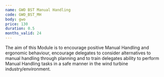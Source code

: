 ```yaml
---
name: GWO BST Manual Handling
code: GWO_BST_MH
body: gwo
price: 130
duration: 0.5
months_valid: 24
---
```


The aim of this Module is to encourage positive Manual Handling and ergonomic behaviour, encourage delegates to consider alternatives to manual handling through planning and to train delegates ability to perform Manual Handling tasks in a safe manner in the wind turbine industry/environment.
